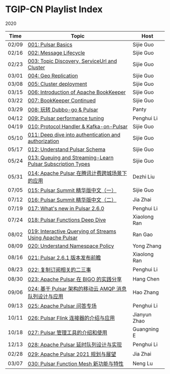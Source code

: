 # TGIP-CN Playlist Index

2020

Time | Topic | Host
---|---|---|
02/09 | [001: Pulsar Basics](episodes/001/README.md) | Sijie Guo
02/16 | [002: Message Lifecycle](episodes/002/README.md) | Sijie Guo
02/23 | [003: Topic Discovery, ServiceUrl and Cluster](episodes/003/README.md) | Sijie Guo
03/01 | [004: Geo Replication](episodes/004/README.md) | Sijie Guo
03/08 | [005: Cluster deployment](episodes/005/README.md) | Sijie Guo
03/15 | [006: Introduction of Apache BookKeeper](episodes/006/README.md) | Sijie Guo
03/22 | [007: BookKeeper Continued](episodes/007/README.md) | Sijie Guo
03/29 | [008: 玩转 Dubbo-go & Pulsar](episodes/008/README.md) | Panty
04/12 | [009: Pulsar performance tuning](episodes/009/README.md) | Penghui Li
04/19 | [010: Protocol Handler & Kafka-on-Pulsar](episodes/010/README.md) | Sijie Guo
05/10 | [011: Deep dive into authentication and authorization](episodes/011/README.md) | Sijie Guo
05/17 | [012: Understand Pulsar Schema](episodes/012/README.md) | Sijie Guo
05/24 | [013: Queuing and Streaming-Learn Pulsar Subscription Types](episodes/013/README.md) | Sijie Guo
05/31 | [014: Apache Pulsar 在腾讯计费跨城场景下的应用](episodes/014/README.md) | Dezhi Liu
07/05 | [015: Pulsar Summit 精华版中文（一）](episodes/015/README.md) | Sijie Guo
07/12 | [016: Pulsar Summit 精华版中文（二）](episodes/016/README.md) | Jia Zhai
07/19 | [017: What's new in Pulsar 2.6.0](episodes/017/README.md) | Penghui Li
07/24 | [018: Pulsar Functions Deep Dive](episodes/018/README.md) | Xiaolong Ran
08/02 | [019: Interactive Querying of Streams Using Apache Pulsar](episodes/019/README.md) | Ran Gao
08/09 | [020: Understand Namespace Policy](episodes/020/README.md) | Yong Zhang
08/16 | [021: Pulsar 2.6.1 版本发布前瞻](episodes/021/README.md) | Xiaolong Ran
08/23 | [022: 复制订阅相关的二三事](episodes/022/README.md) | Penghui Li
08/30 | [023: Apache Pulsar 在 BIGO 的实践分享](episodes/023/README.md) | Hang Chen
09/06 | [024: 基于 Pulsar 架构的移动云 AMQP 消息队列设计与应用](episodes/024/README.md) | Hao Zhang
09/13 | [025: Apache Pulsar 问答专场](episodes/025/README.md) | Penghui Li
10/11 | [026: Pulsar Flink 连接器的介绍与应用](episodes/026/README.md) | Jianyun Zhao
10/18 | [027: Pulsar 管理工具的介绍和使用](episodes/027/README.md) | Guangning E
12/13 | [028: Apache Pulsar 延时队列设计与实现](episodes/028/README.md) | Penghui Li
02/28 | [029: Apache Pulsar 2021 规划与展望](episodes/029/README.md) | Jia Zhai
03/07 | [030: Pulsar Function Mesh 新功能与特性](episodes/030/README.md) | Neng Lu





